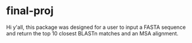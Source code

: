 # final-proj

Hi y'all, this package was designed for a user to input a FASTA sequence and return the top 10 closest BLASTn matches and an MSA alignment.

